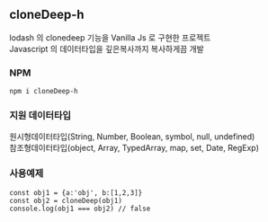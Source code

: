 ## cloneDeep-h

lodash 의 clonedeep 기능을 Vanilla Js 로 구현한 프로젝트<br>
Javascript 의 데이터타입을 깊은복사까지 복사하게끔 개발

### NPM

```
npm i cloneDeep-h
```

### 지원 데이터타입

원시형데이터타입(String, Number, Boolean, symbol, null, undefined)<br>
참조형데이터타입(object, Array, TypedArray, map, set, Date, RegExp)<br>

### 사용예제

```
const obj1 = {a:'obj', b:[1,2,3]}
const obj2 = cloneDeep(obj1)
console.log(obj1 === obj2) // false
```
